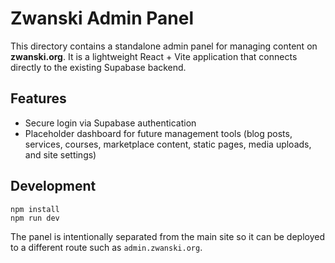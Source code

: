 # Zwanski Admin Panel

This directory contains a standalone admin panel for managing content on **zwanski.org**. It is a lightweight React + Vite application that connects directly to the existing Supabase backend.

## Features

- Secure login via Supabase authentication
- Placeholder dashboard for future management tools (blog posts, services, courses, marketplace content, static pages, media uploads, and site settings)

## Development

```
npm install
npm run dev
```

The panel is intentionally separated from the main site so it can be deployed to a different route such as `admin.zwanski.org`.
